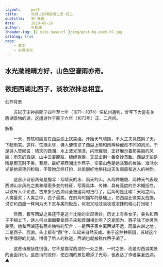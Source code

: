 ```yaml
---
layout:     post
title:      饮湖上初晴后雨二首·其二
subtitle:   宋 苏轼
date:       2020-06-29
author:     听松阁
}header-img: {{ site.baseurl }/img/post-bg-poem-07.jpg
catalog: true
tags:
    - 美文
    - 古典诗词
---
```


## 水光潋滟晴方好，山色空濛雨亦奇。
## 欲把西湖比西子，淡妆浓抹总相宜。







创作背景



　　苏轼于宋神宗熙宁四年至七年（1071—1074）任杭州通判，曾写下大量有关西湖景物的诗。这组诗作于熙宁六年（1073年）正、二月间。





解析



　　一天，苏轼和朋友在西湖边上饮美酒。开始天气晴朗，不大工夫竟然阴了天，下起雨来。这样，饮酒未尽，诗人便饱览了西湖上晴和雨两种截然不同的风光。于是诗人赞叹说：晴天的西湖，水上波光荡漾，闪烁耀眼，正好展示着那美丽的风貌；雨天的西湖，山中云雾朦胧，缥缥渺渺，又显出别一番奇妙景致。西湖无论是晴是雨无时不美。我想，最好把西湖比作西子，空蒙山色是她淡雅的妆饰，潋滟水光是她浓艳的粉脂，不管她怎样打扮，总能很好地烘托出天生丽质和迷人的神韵。



　　这首小诗前两句是描写：写晴天的水、雨天的山，从两种地貌、两种天气表现西湖山水风光之美和晴雨多变的特征，写得具体、传神，具有高度的艺术概括性，以致有人评论说，古来多少西湖诗全被这两句扫尽了。后两句是比喻：天地之间，人类最灵；人类之中，西子最美。在前两句描写的基础上，把西湖比做美女西施，说它和西施一样同为天下灵与美的极至，何况又经过淡妆或浓抹的精心打扮呢！



　　然而，极写西湖之美还不是这个比喻的全部奥妙。历史上有些女子，美名和西子不相上下，诗人何以偏偏要拿西子来和西湖相比呢？这是因为，西子除了她灵秀美丽，她和西湖还有两点独特的契合：一是西子家乡离西湖不远，同属古越之地；二是西子、西湖，头上都有“西”字，叫起来自然天成。由于这种种原因，苏轼这个妙手偶得的比喻，博得了后人的称道，西湖也就被称作西子湖了。



　　这首诗概括性很强，它不是描写西湖的一处之景、一时之景，而是对西湖美景的全面评价。这首诗的流传，使西湖的景色增添了光彩，也表达了作者喜爱西湖。 ▲
